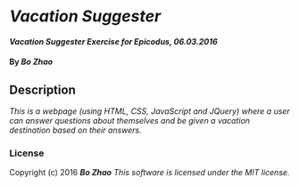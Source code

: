 # _Vacation Suggester_

#### _Vacation Suggester Exercise for Epicodus, 06.03.2016_

#### By _**Bo Zhao**_

## Description

_This is a webpage (using HTML, CSS, JavaScript and JQuery) where a user can answer questions about themselves and be given a vacation destination based on their answers._

### License

Copyright (c) 2016 **_Bo Zhao_**
*This software is licensed under the MIT license.*
